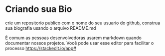 # Criando sua Bio

crie um repositorio publico com o nome do seu usuario do github, construa sua biografia usando o arquivo README.md

É comum as pessoas desenvolvedoras usarem markdown quando documentar nossos projetos. Você pode usar esse editor para facilitar o processo https://stackedit.io/app#